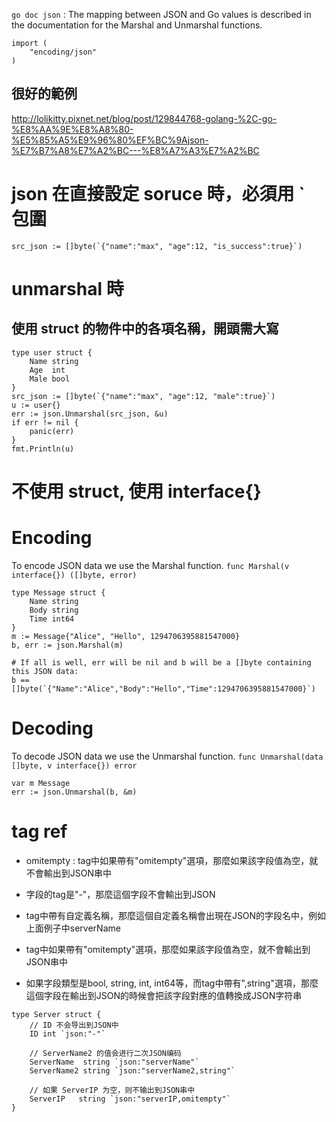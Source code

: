 `go doc json` : The mapping between JSON and Go values is described in the
documentation for the Marshal and Unmarshal functions.

```
import (
	"encoding/json"
)
```

## 很好的範例
http://lolikitty.pixnet.net/blog/post/129844768-golang-%2C-go-%E8%AA%9E%E8%A8%80-%E5%85%A5%E9%96%80%EF%BC%9Ajson-%E7%B7%A8%E7%A2%BC---%E8%A7%A3%E7%A2%BC

# json 在直接設定 soruce 時，必須用 ` 包圍

```
src_json := []byte(`{"name":"max", "age":12, "is_success":true}`)
```

# unmarshal 時

## 使用 struct 的物件中的各項名稱，開頭需大寫

```
type user struct {
    Name string
    Age  int
    Male bool
}
src_json := []byte(`{"name":"max", "age":12, "male":true}`)
u := user{}
err := json.Unmarshal(src_json, &u)
if err != nil {
    panic(err)
}
fmt.Println(u)
```

# 不使用 struct, 使用 interface{}



# Encoding

To encode JSON data we use the Marshal function.
`func Marshal(v interface{}) ([]byte, error)`

```
type Message struct {
    Name string
    Body string
    Time int64
}
m := Message{"Alice", "Hello", 1294706395881547000}
b, err := json.Marshal(m)

# If all is well, err will be nil and b will be a []byte containing this JSON data:
b == []byte(`{"Name":"Alice","Body":"Hello","Time":1294706395881547000}`)
```

# Decoding

To decode JSON data we use the Unmarshal function.
`func Unmarshal(data []byte, v interface{}) error`

```
var m Message
err := json.Unmarshal(b, &m)
```

# tag ref

- omitempty : tag中如果帶有"omitempty"選項，那麼如果該字段值為空，就不會輸出到JSON串中

- 字段的tag是"-"，那麼這個字段不會輸出到JSON
- tag中帶有自定義名稱，那麼這個自定義名稱會出現在JSON的字段名中，例如上面例子中serverName
- tag中如果帶有"omitempty"選項，那麼如果該字段值為空，就不會輸出到JSON串中
- 如果字段類型是bool, string, int, int64等，而tag中帶有",string"選項，那麼這個字段在輸出到JSON的時候會把該字段對應的值轉換成JSON字符串


```
type Server struct {
	// ID 不会导出到JSON中
	ID int `json:"-"`

	// ServerName2 的值会进行二次JSON编码
	ServerName  string `json:"serverName"`
	ServerName2 string `json:"serverName2,string"`

	// 如果 ServerIP 为空，则不输出到JSON串中
	ServerIP   string `json:"serverIP,omitempty"`
}
```
